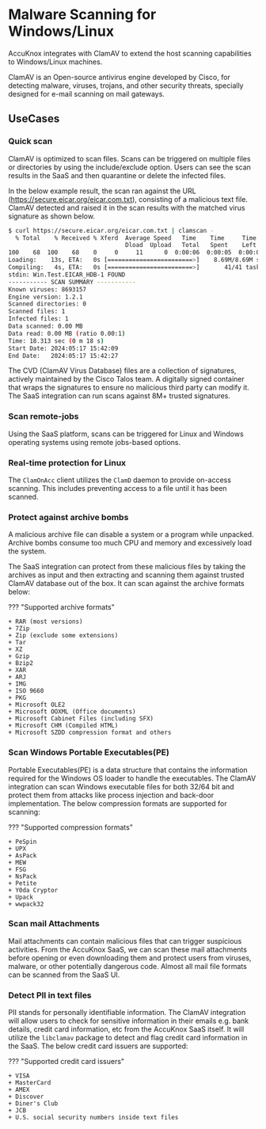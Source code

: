 # Malware Scanning for Windows/Linux

AccuKnox integrates with ClamAV to extend the host scanning capabilities to Windows/Linux machines.

ClamAV is an Open-source antivirus engine developed by Cisco, for detecting malware, viruses, trojans, and other security threats, specially designed for e-mail scanning on mail gateways.

## UseCases

### Quick scan

ClamAV is optimized to scan files. Scans can be triggered on multiple files or directories by using the include/exclude option. Users can see the scan results in the SaaS and then quarantine or delete the infected files.

In the below example result, the scan ran against the URL (https://secure.eicar.org/eicar.com.txt), consisting of a malicious text file. ClamAV detected and raised it in the scan results with the matched virus signature as shown below.

```sh
$ curl https://secure.eicar.org/eicar.com.txt | clamscan -
  % Total    % Received % Xferd  Average Speed   Time    Time     Time  Current
                                 Dload  Upload   Total   Spent    Left  Speed
100    68  100    68    0     0     11      0  0:00:06  0:00:05  0:00:01    141.78M/8.71M sigs                 ]    1.77M/8.71M sigs    0.00K/8.71M sigs
Loading:    13s, ETA:   0s [========================>]    8.69M/8.69M sigs
Compiling:   4s, ETA:   0s [========================>]       41/41 tasks
stdin: Win.Test.EICAR_HDB-1 FOUND
----------- SCAN SUMMARY -----------
Known viruses: 8693157
Engine version: 1.2.1
Scanned directories: 0
Scanned files: 1
Infected files: 1
Data scanned: 0.00 MB
Data read: 0.00 MB (ratio 0.00:1)
Time: 18.313 sec (0 m 18 s)
Start Date: 2024:05:17 15:42:09
End Date:   2024:05:17 15:42:27
```

The CVD (ClamAV Virus Database) files are a collection of signatures, actively maintained by the Cisco Talos team. A digitally signed container that wraps the signatures to ensure no malicious third party can modify it. The SaaS integration can run scans against 8M+ trusted signatures.

### Scan remote-jobs

Using the SaaS platform, scans can be triggered for Linux and Windows operating systems using remote jobs-based options.

### Real-time protection for Linux

The ```ClamOnAcc``` client utilizes the ```ClamD``` daemon to provide on-access scanning. This includes preventing access to a file until it has been scanned.

### Protect against archive bombs

A malicious archive file can disable a system or a program while unpacked. Archive bombs consume too much CPU and memory and excessively load the system.

The SaaS integration can protect from these malicious files by taking the archives as input and then extracting and scanning them against trusted ClamAV database out of the box. It can scan against the archive formats below:

??? "Supported archive formats"

    + RAR (most versions)
    + 7Zip
    + Zip (exclude some extensions)
    + Tar
    + XZ
    + Gzip
    + Bzip2
    + XAR
    + ARJ
    + IMG
    + ISO 9660
    + PKG
    + Microsoft OLE2
    + Microsoft OOXML (Office documents)
    + Microsoft Cabinet Files (including SFX)
    + Microsoft CHM (Compiled HTML)
    + Microsoft SZDD compression format and others

### Scan Windows Portable Executables(PE)

Portable Executables(PE) is a data structure that contains the information required for the Windows OS loader to handle the executables. The ClamAV integration can scan Windows executable files for both 32/64 bit and protect them from attacks like process injection and back-door implementation. The below compression formats are supported for scanning:

??? "Supported compression formats"

    + PeSpin
    + UPX
    + AsPack
    + MEW
    + FSG
    + NsPack
    + Petite
    + Y0da Cryptor
    + Upack
    + wwpack32

### Scan mail Attachments

Mail attachments can contain malicious files that can trigger suspicious activities. From the AccuKnox SaaS, we can scan these mail attachments before opening or even downloading them and protect users from viruses, malware, or other potentially dangerous code. Almost all mail file formats can be scanned from the SaaS UI.

### Detect PII in text files

PII stands for personally identifiable information. The ClamAV integration will allow users to check for sensitive information in their emails e.g. bank details, credit card information, etc from the AccuKnox SaaS itself. It will utilize the ```libclamav``` package to detect and flag credit card information in the SaaS. The below credit card issuers are supported:

??? "Supported credit card issuers"

    + VISA
    + MasterCard
    + AMEX
    + Discover
    + Diner's Club
    + JCB
    + U.S. social security numbers inside text files